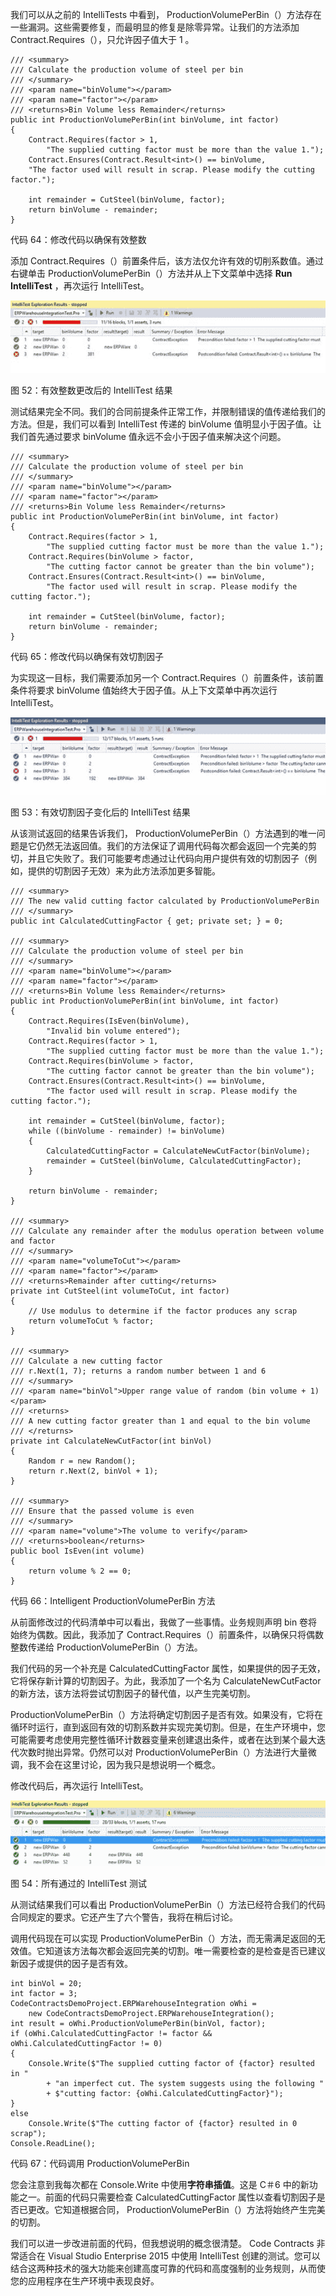 我们可以从之前的 IntelliTests 中看到， ProductionVolumePerBin（）方法存在一些漏洞。这些需要修复，而最明显的修复是除零异常。让我们的方法添加 Contract.Requires（），只允许因子值大于 1 。

```
/// <summary>
/// Calculate the production volume of steel per bin
/// </summary>
/// <param name="binVolume"></param>
/// <param name="factor"></param>
/// <returns>Bin Volume less Remainder</returns>
public int ProductionVolumePerBin(int binVolume, int factor)
{
    Contract.Requires(factor > 1,
        "The supplied cutting factor must be more than the value 1.");
    Contract.Ensures(Contract.Result<int>() == binVolume,
    "The factor used will result in scrap. Please modify the cutting factor.");

    int remainder = CutSteel(binVolume, factor);
    return binVolume - remainder;
}

```

代码 64：修改代码以确保有效整数

添加 Contract.Requires（）前置条件后，该方法仅允许有效的切削系数值。通过右键单击 ProductionVolumePerBin（）方法并从上下文菜单中选择 **Run IntelliTest** ，再次运行 IntelliTest。

![](img/00054.jpeg)

图 52：有效整数更改后的 IntelliTest 结果

测试结果完全不同。我们的合同前提条件正常工作，并限制错误的值传递给我们的方法。但是，我们可以看到 IntelliTest 传递的 binVolume 值明显小于因子值。让我们首先通过要求 binVolume 值永远不会小于因子值来解决这个问题。

```
/// <summary>
/// Calculate the production volume of steel per bin
/// </summary>
/// <param name="binVolume"></param>
/// <param name="factor"></param>
/// <returns>Bin Volume less Remainder</returns>
public int ProductionVolumePerBin(int binVolume, int factor)
{
    Contract.Requires(factor > 1,
        "The supplied cutting factor must be more than the value 1.");
    Contract.Requires(binVolume > factor,
        "The cutting factor cannot be greater than the bin volume");
    Contract.Ensures(Contract.Result<int>() == binVolume,
        "The factor used will result in scrap. Please modify the cutting factor.");

    int remainder = CutSteel(binVolume, factor);
    return binVolume - remainder;
}

```

代码 65：修改代码以确保有效切割因子

为实现这一目标，我们需要添加另一个 Contract.Requires（）前置条件，该前置条件将要求 binVolume 值始终大于因子值。从上下文菜单中再次运行 IntelliTest。

![](img/00055.jpeg)

图 53：有效切割因子变化后的 IntelliTest 结果

从该测试返回的结果告诉我们， ProductionVolumePerBin（）方法遇到的唯一问题是它仍然无法返回值。我们的方法保证了调用代码每次都会返回一个完美的剪切，并且它失败了。我们可能要考虑通过让代码向用户提供有效的切割因子（例如，提供的切割因子无效）来为此方法添加更多智能。

```
/// <summary>
/// The new valid cutting factor calculated by ProductionVolumePerBin
/// </summary>
public int CalculatedCuttingFactor { get; private set; } = 0;

/// <summary>
/// Calculate the production volume of steel per bin
/// </summary>
/// <param name="binVolume"></param>
/// <param name="factor"></param>
/// <returns>Bin Volume less Remainder</returns>
public int ProductionVolumePerBin(int binVolume, int factor)
{
    Contract.Requires(IsEven(binVolume),
        "Invalid bin volume entered");
    Contract.Requires(factor > 1,
        "The supplied cutting factor must be more than the value 1.");
    Contract.Requires(binVolume > factor,
        "The cutting factor cannot be greater than the bin volume");
    Contract.Ensures(Contract.Result<int>() == binVolume,
        "The factor used will result in scrap. Please modify the cutting factor.");

    int remainder = CutSteel(binVolume, factor);
    while ((binVolume - remainder) != binVolume)
    {
        CalculatedCuttingFactor = CalculateNewCutFactor(binVolume);
        remainder = CutSteel(binVolume, CalculatedCuttingFactor);
    }

    return binVolume - remainder;
}

/// <summary>
/// Calculate any remainder after the modulus operation between volume and factor
/// </summary>
/// <param name="volumeToCut"></param>
/// <param name="factor"></param>
/// <returns>Remainder after cutting</returns>
private int CutSteel(int volumeToCut, int factor)
{
    // Use modulus to determine if the factor produces any scrap
    return volumeToCut % factor;
}

/// <summary>
/// Calculate a new cutting factor
/// r.Next(1, 7); returns a random number between 1 and 6
/// </summary>
/// <param name="binVol">Upper range value of random (bin volume + 1)</param>
/// <returns>
/// A new cutting factor greater than 1 and equal to the bin volume
/// </returns>
private int CalculateNewCutFactor(int binVol)
{
    Random r = new Random();
    return r.Next(2, binVol + 1);
}

/// <summary>
/// Ensure that the passed volume is even
/// </summary>
/// <param name="volume">The volume to verify</param>
/// <returns>boolean</returns>
public bool IsEven(int volume)
{
    return volume % 2 == 0;
}

```

代码 66：Intelligent ProductionVolumePerBin 方法

从前面修改过的代码清单中可以看出，我做了一些事情。业务规则声明 bin 卷将始终为偶数。因此，我添加了 Contract.Requires（）前置条件，以确保只将偶数整数传递给 ProductionVolumePerBin（）方法。

我们代码的另一个补充是 CalculatedCuttingFactor 属性，如果提供的因子无效，它将保存新计算的切割因子。为此，我添加了一个名为 CalculateNewCutFactor 的新方法，该方法将尝试切割因子的替代值，以产生完美切割。

ProductionVolumePerBin（）方法将确定切割因子是否有效。如果没有，它将在循环时运行，直到返回有效的切割系数并实现完美切割。但是，在生产环境中，您可能需要考虑使用完整性循环计数器变量来创建退出条件，或者在达到某个最大迭代次数时抛出异常。仍然可以对 ProductionVolumePerBin（）方法进行大量微调，我不会在这里讨论，因为我只是想说明一个概念。

修改代码后，再次运行 IntelliTest。

![](img/00056.jpeg)

图 54：所有通过的 IntelliTest 测试

从测试结果我们可以看出 ProductionVolumePerBin（）方法已经符合我们的代码合同规定的要求。它还产生了六个警告，我将在稍后讨论。

调用代码现在可以实现 ProductionVolumePerBin（）方法，而无需满足返回的无效值。它知道该方法每次都会返回完美的切割。唯一需要检查的是检查是否已建议新因子或提供的因子是否有效。

```
int binVol = 20;
int factor = 3;
CodeContractsDemoProject.ERPWarehouseIntegration oWhi =
    new CodeContractsDemoProject.ERPWarehouseIntegration();
int result = oWhi.ProductionVolumePerBin(binVol, factor);
if (oWhi.CalculatedCuttingFactor != factor && oWhi.CalculatedCuttingFactor != 0)
{
    Console.Write($"The supplied cutting factor of {factor} resulted in "
        + "an imperfect cut. The system suggests using the following "
        + $"cutting factor: {oWhi.CalculatedCuttingFactor}");
}
else
    Console.Write($"The cutting factor of {factor} resulted in 0 scrap");
Console.ReadLine();

```

代码 67：代码调用 ProductionVolumePerBin

您会注意到我每次都在 Console.Write 中使用**字符串插值**。这是 C＃6 中的新功能之一。前面的代码只需要检查 CalculatedCuttingFactor 属性以查看切割因子是否已更改。它知道根据合同， ProductionVolumePerBin（）方法将始终产生完美的切割。

我们可以进一步改进前面的代码，但我想说明的概念很清楚。 Code Contracts 非常适合在 Visual Studio Enterprise 2015 中使用 IntelliTest 创建的测试。您可以结合这两种技术的强大功能来创建高度可靠的代码和高度强制的业务规则，从而使您的应用程序在生产环境中表现良好。
